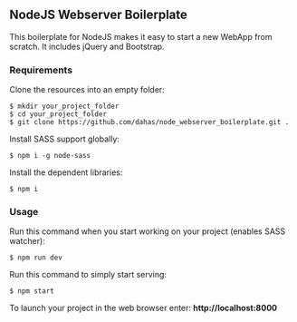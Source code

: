 ## NodeJS Webserver Boilerplate

This boilerplate for NodeJS makes it easy to start a new WebApp from scratch. It includes jQuery and Bootstrap.

### Requirements

Clone the resources into an empty folder:
```
$ mkdir your_project_folder
$ cd your_project_folder
$ git clone https://github.com/dahas/node_webserver_boilerplate.git .
```

Install SASS support globally:

```
$ npm i -g node-sass
```

Install the dependent libraries:
```
$ npm i
```

### Usage

Run this command when you start working on your project (enables SASS watcher):

```
$ npm run dev
```

Run this command to simply start serving:

```
$ npm start
```

To launch your project in the web browser enter:
**http://localhost:8000**